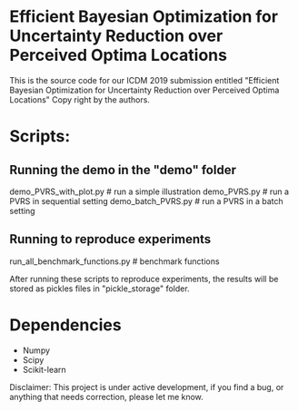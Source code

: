 # Efficient Bayesian Optimization for Uncertainty Reduction over Perceived Optima Locations

This is the source code for our ICDM 2019 submission entitled "Efficient Bayesian Optimization for Uncertainty Reduction over Perceived Optima Locations"
Copy right by the authors.

# Scripts:
## Running the demo in the "demo" folder
demo_PVRS_with_plot.py # run a simple illustration
demo_PVRS.py # run a PVRS in sequential setting
demo_batch_PVRS.py # run a PVRS in a batch setting

## Running to reproduce experiments
run_all_benchmark_functions.py # benchmark functions


After running these scripts to reproduce experiments, the results will be stored as pickles files in "pickle_storage" folder.

# Dependencies
* Numpy
* Scipy
* Scikit-learn

Disclaimer: This project is under active development, if you find a bug, or anything that needs correction, please let me know.
